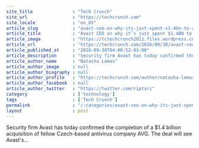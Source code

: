 ```yaml
---
site_title               : "Tech Crunch"
site_url                 : "https://techcrunch.com"
site_locale              : "en_US"
article_slug             : "avast-ceo-on-why-its-just-spent-s1-4bn-to-absorb-security-rival-avg"
article_title            : "Avast CEO on why it’s just spent $1.4BN to absorb security rival AVG"
article_image            : "https://tctechcrunch2011.files.wordpress.com/2016/09/vince-and-threat-labs.jpg?w=764&h=400&crop=1"
article_url              : "https://techcrunch.com/2016/09/30/avast-ceo-on-why-its-just-spent-1-4bn-to-absorb-security-rival-avg/"
article_published_at     : "2016-09-30T04:00:52-03:00"
article_description      : "Security firm Avast has today confirmed the completion of a $1.4 billion acquisition of fellow Czech-based antivirus company AVG. The deal will see Avast's..."
article_author_name      : "Natasha Lomas"
article_author_image     : null
article_author_biography : null
article_author_profile   : "https://techcrunch.com/author/natasha-lomas/"
article_author_facebook  : null
article_author_twitter   : "https://twitter.com/riptari"
category                 : ['technology']
tags                     : ['Tech Crunch']
permalink                : "/:categories/avast-ceo-on-why-its-just-spent-s1-4bn-to-absorb-security-rival-avg/"
layout                   : post
---
```


Security firm Avast has today confirmed the completion of a $1.4 billion acquisition of fellow Czech-based antivirus company AVG. The deal will see Avast's...
